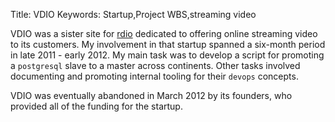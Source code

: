 Title: VDIO
Keywords: Startup,Project WBS,streaming video

VDIO was a sister site for [rdio](http://www.rdio.com) dedicated to offering online
streaming video to its customers.  My involvement in that startup spanned a six-month
period in late 2011 - early 2012.  My main task was to develop a script for promoting
a `postgresql` slave to a master across continents.  Other tasks involved documenting
and promoting internal tooling for their `devops` concepts.

VDIO was eventually abandoned in March 2012 by its founders, who provided all of the
funding for the startup.
